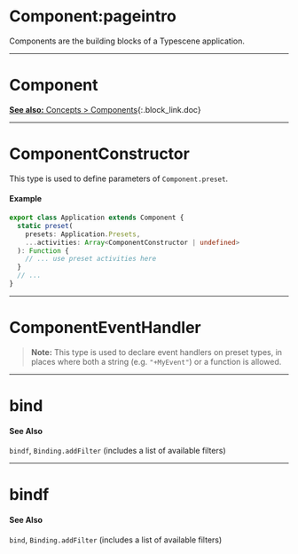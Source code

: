 # Component:pageintro

Components are the building blocks of a Typescene application.

---

# Component

[**See also:** Concepts &gt; Components](/docs/concepts/components){:.block_link.doc}

---

# ComponentConstructor

This type is used to define parameters of `Component.preset`.

#### Example

```typescript
export class Application extends Component {
  static preset(
    presets: Application.Presets,
    ...activities: Array<ComponentConstructor | undefined>
  ): Function {
    // ... use preset activities here
  }
  // ...
}
```

---

# ComponentEventHandler

> **Note:** This type is used to declare event handlers on preset types, in places where both a string (e.g. `"+MyEvent"`) or a function is allowed.

---

# bind

#### See Also

`bindf`, `Binding.addFilter` (includes a list of available filters)

---

# bindf

#### See Also

`bind`, `Binding.addFilter` (includes a list of available filters)
